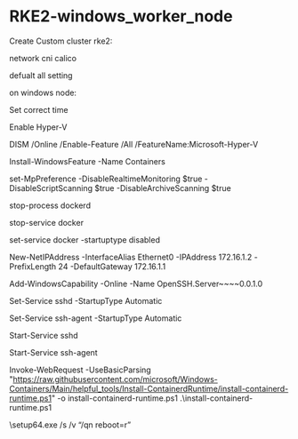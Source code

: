 # RKE2-windows_worker_node
Create Custom cluster rke2:

network cni calico

defualt all setting 

on windows node:

Set correct time

Enable Hyper-V

DISM /Online /Enable-Feature /All /FeatureName:Microsoft-Hyper-V

Install-WindowsFeature -Name Containers

set-MpPreference -DisableRealtimeMonitoring $true -DisableScriptScanning $true -DisableArchiveScanning $true

stop-process dockerd

stop-service docker

set-service docker -startuptype disabled

New-NetIPAddress -InterfaceAlias Ethernet0 -IPAddress 172.16.1.2 -PrefixLength 24 -DefaultGateway 172.16.1.1

Add-WindowsCapability -Online -Name OpenSSH.Server~~~~0.0.1.0

Set-Service sshd -StartupType Automatic

Set-Service ssh-agent -StartupType Automatic

Start-Service sshd

Start-Service ssh-agent

Invoke-WebRequest -UseBasicParsing "https://raw.githubusercontent.com/microsoft/Windows-Containers/Main/helpful_tools/Install-ContainerdRuntime/install-containerd-runtime.ps1" -o install-containerd-runtime.ps1
.\install-containerd-runtime.ps1

\setup64.exe /s /v “/qn reboot=r”
